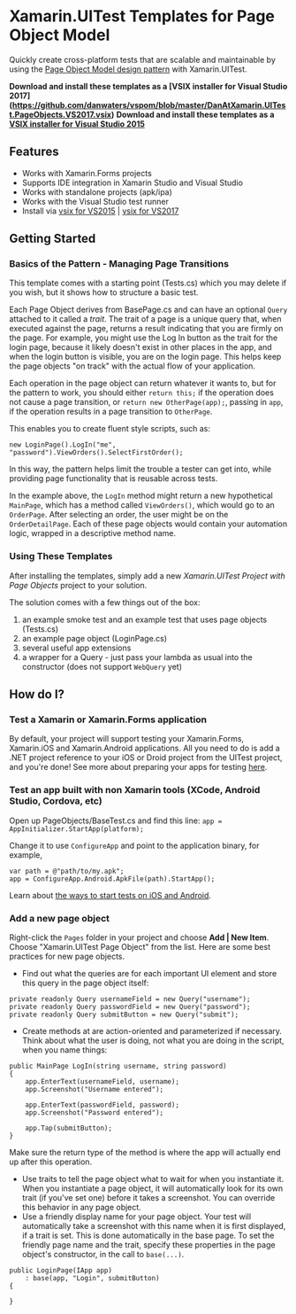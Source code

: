 # Xamarin.UITest Templates for Page Object Model
Quickly create cross-platform tests that are scalable and maintainable by using the [Page Object Model design pattern](https://danatxamarin.com/2015/05/12/building-a-scalable-test-suite-with-xamarin-uitest-and-page-objects/) with Xamarin.UITest. 

**Download and install these templates as a [VSIX installer for Visual Studio 2017]
(https://github.com/danwaters/vspom/blob/master/DanAtXamarin.UITest.PageObjects.VS2017.vsix)**
**Download and install these templates as a [VSIX installer for Visual Studio 2015](https://github.com/danwaters/vspom/raw/master/DanAtXamarin.UITest.PageObjects.vsix)**

## Features

* Works with Xamarin.Forms projects
* Supports IDE integration in Xamarin Studio and Visual Studio
* Works with standalone projects (apk/ipa)
* Works with the Visual Studio test runner
* Install via [vsix for VS2015](https://github.com/danwaters/vspom/raw/master/DanAtXamarin.UITest.PageObjects.vsix) | [vsix for VS2017](https://github.com/danwaters/vspom/blob/master/DanAtXamarin.UITest.PageObjects.VS2017.vsix)

## Getting Started
### Basics of the Pattern - Managing Page Transitions
This template comes with a starting point (Tests.cs) which you may delete if you wish, but it shows how to structure a basic test.

Each Page Object derives from BasePage.cs and can have an optional `Query` attached to it called a *trait*. The trait of a page is a unique query that, when executed against the page, returns a result indicating that you are firmly on the page. For example, you might use the Log In button as the trait for the login page, because it likely doesn't exist in other places in the app, and when the login button is visible, you are on the login page. This helps keep the page objects "on track" with the actual flow of your application.

Each operation in the page object can return whatever it wants to, but for the pattern to work, you should either `return this;` if the operation does not cause a page transition, or `return new OtherPage(app);`, passing in `app`, if the operation results in a page transition to `OtherPage`. 

This enables you to create fluent style scripts, such as:
```
new LoginPage().LogIn("me", "password").ViewOrders().SelectFirstOrder();
```
In this way, the pattern helps limit the trouble a tester can get into, while providing page functionality that is reusable across tests.

In the example above, the `LogIn` method might return a new hypothetical `MainPage`, which has a method called `ViewOrders()`, which would go to an `OrderPage`. After selecting an order, the user might be on the `OrderDetailPage`. Each of these page objects would contain your automation logic, wrapped in a descriptive method name. 

### Using These Templates
After installing the templates, simply add a new *Xamarin.UITest Project with Page Objects* project to your solution. 

The solution comes with a few things out of the box:
1.  an example smoke test and an example test that uses page objects (Tests.cs)
2.  an example page object (LoginPage.cs)
3.  several useful app extensions
4.  a wrapper for a Query - just pass your lambda as usual into the constructor (does not support `WebQuery` yet)

## How do I?

### Test a Xamarin or Xamarin.Forms application
By default, your project will support testing your Xamarin.Forms, Xamarin.iOS and Xamarin.Android applications. All you need to do is add a .NET project reference to your iOS or Droid project from the UITest project, and you're done! See more about preparing your apps for testing [here](https://developer.xamarin.com/guides/testcloud/uitest/). 

### Test an app built with non Xamarin tools (XCode, Android Studio, Cordova, etc)
Open up PageObjects/BaseTest.cs and find this line:
`app = AppInitializer.StartApp(platform);`

Change it to use `ConfigureApp` and point to the application binary, for example,
```
var path = @"path/to/my.apk";
app = ConfigureApp.Android.ApkFile(path).StartApp();
```
Learn about [the ways to start tests on iOS and Android](https://developer.xamarin.com/guides/testcloud/uitest/intro-to-uitest/). 

### Add a new page object
Right-click the `Pages` folder in your project and choose **Add | New Item**. Choose "Xamarin.UITest Page Object" from the list. Here are some best practices for new page objects.
* Find out what the queries are for each important UI element and store this query in the page object itself:
```
private readonly Query usernameField = new Query("username");
private readonly Query passwordField = new Query("password");
private readonly Query submitButton = new Query("submit");
```
* Create methods at are action-oriented and parameterized if necessary. Think about what the user is doing, not what you are doing in the script, when you name things:
```
public MainPage LogIn(string username, string password)
{
    app.EnterText(usernameField, username);
    app.Screenshot("Username entered");

    app.EnterText(passwordField, password);
    app.Screenshot("Password entered");

    app.Tap(submitButton);
}
```
Make sure the return type of the method is where the app will actually end up after this operation.
* Use traits to tell the page object what to wait for when you instantiate it. When you instantiate a page object, it will automatically look for its own trait (if you've set one) before it takes a screenshot. You can override this behavior in any page object.
* Use a friendly display name for your page object. Your test will automatically take a screenshot with this name when it is first displayed, if a trait is set. This is done automatically in the base page. To set the friendly page name and the trait, specify these properties in the page object's constructor, in the call to `base(...)`.
```
public LoginPage(IApp app)
    : base(app, "Login", submitButton)
{

}
```
